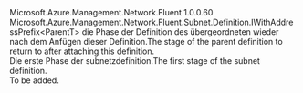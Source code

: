 <Type Name="IBlank&lt;ParentT&gt;" FullName="Microsoft.Azure.Management.Network.Fluent.Subnet.Definition.IBlank&lt;ParentT&gt;">
  <TypeSignature Language="C#" Value="public interface IBlank&lt;ParentT&gt; : Microsoft.Azure.Management.Network.Fluent.Subnet.Definition.IWithAddressPrefix&lt;ParentT&gt;" />
  <TypeSignature Language="ILAsm" Value=".class public interface auto ansi abstract IBlank`1&lt;ParentT&gt; implements class Microsoft.Azure.Management.Network.Fluent.Subnet.Definition.IWithAddressPrefix`1&lt;!ParentT&gt;" />
  <TypeSignature Language="DocId" Value="T:Microsoft.Azure.Management.Network.Fluent.Subnet.Definition.IBlank`1" />
  <TypeSignature Language="VB.NET" Value="Public Interface IBlank(Of ParentT)&#xA;Implements IWithAddressPrefix(Of ParentT)" />
  <TypeSignature Language="F#" Value="type IBlank&lt;'ParentT&gt; = interface&#xA;    interface IWithAddressPrefix&lt;'ParentT&gt;" />
  <AssemblyInfo>
    <AssemblyName>Microsoft.Azure.Management.Network.Fluent</AssemblyName>
    <AssemblyVersion>1.0.0.60</AssemblyVersion>
  </AssemblyInfo>
  <TypeParameters>
    <TypeParameter Name="ParentT" />
  </TypeParameters>
  <Interfaces>
    <Interface>
      <InterfaceName>Microsoft.Azure.Management.Network.Fluent.Subnet.Definition.IWithAddressPrefix&lt;ParentT&gt;</InterfaceName>
    </Interface>
  </Interfaces>
  <Docs>
    <typeparam name="ParentT"><span data-ttu-id="40721-101">die Phase der Definition des übergeordneten wieder nach dem Anfügen dieser Definition.</span><span class="sxs-lookup"><span data-stu-id="40721-101">The stage of the parent definition to return to after attaching this definition.</span></span></typeparam>
    <summary>
            <span data-ttu-id="40721-102">Die erste Phase der subnetzdefinition.</span><span class="sxs-lookup"><span data-stu-id="40721-102">The first stage of the subnet definition.</span></span>
            </summary>
    <remarks>To be added.</remarks>
  </Docs>
  <Members />
</Type>